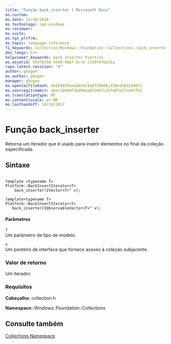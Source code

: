 ```yaml
---
title: "Função back_inserter | Microsoft Docs"
ms.custom: 
ms.date: 12/30/2016
ms.technology: cpp-windows
ms.reviewer: 
ms.suite: 
ms.tgt_pltfrm: 
ms.topic: language-reference
f1_keywords: collection/Windows::Foundation::Collections::back_inserter
dev_langs: C++
helpviewer_keywords: back_inserter Function
ms.assetid: 91476338-5548-44b7-bc7e-2150f4fbe31a
caps.latest.revision: "4"
author: ghogen
ms.author: ghogen
manager: ghogen
ms.openlocfilehash: eb2b4925ba1b0c6c9a8728b66c338ea50229d0f2
ms.sourcegitcommit: ebec1d449f2bd98aa851667c2bfeb7e27ce657b2
ms.translationtype: MT
ms.contentlocale: pt-BR
ms.lasthandoff: 10/24/2017
---
```

# <a name="backinserter-function"></a>Função back_inserter
Retorna um iterador que é usado para inserir elementos no final da coleção especificada.  
  
## <a name="syntax"></a>Sintaxe  
  
```  
  
template <typename T>
Platform::BackInsertIterator<T>   
    back_inserter(IVector<T>^ v);  
  
template<typename T>  
Platform::BackInsertIterator<T>   
   back_inserter(IObservableVector<T>^ v);  
```  
  
#### <a name="parameters"></a>Parâmetros  
 `T`  
 Um parâmetro de tipo de modelo.  
  
 `v`  
 Um ponteiro de interface que fornece acesso à coleção subjacente.  
  
### <a name="return-value"></a>Valor de retorno  
 Um iterador.  
  
### <a name="requirements"></a>Requisitos  
 **Cabeçalho:** collection.h  
  
 **Namespace:** Windows::Foundation::Collections  
  
## <a name="see-also"></a>Consulte também  
 [Collections Namespace](../cppcx/windows-foundation-collections-namespace-c-cx.md)
